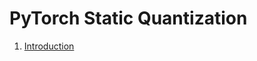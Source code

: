 PyTorch Static Quantization
========================================

1. [Introduction](#introduction)
